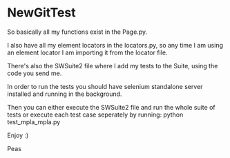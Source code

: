 # NewGitTest

So basically all my functions exist in the Page.py.

I also have all my element locators in the locators.py, 
so any time I am using an element locator I am importing
it from the locator file.

There's also the SWSuite2 file where I add my tests to the Suite,
using the code you send me.


In order to run the tests you should have selenium standalone server installed and running in the background.

Then you can either execute the SWSuite2 file and run the whole suite of tests
or execute each test case seperately by running: python test_mpla_mpla.py

Enjoy :)

Peas
